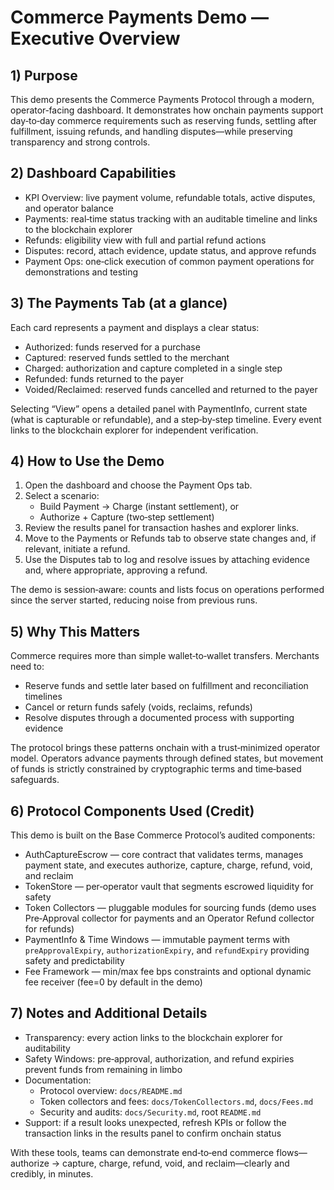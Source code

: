 # Commerce Payments Demo — Executive Overview

## 1) Purpose
This demo presents the Commerce Payments Protocol through a modern, operator‑facing dashboard. It demonstrates how onchain payments support day‑to‑day commerce requirements such as reserving funds, settling after fulfillment, issuing refunds, and handling disputes—while preserving transparency and strong controls.

## 2) Dashboard Capabilities
- KPI Overview: live payment volume, refundable totals, active disputes, and operator balance
- Payments: real‑time status tracking with an auditable timeline and links to the blockchain explorer
- Refunds: eligibility view with full and partial refund actions
- Disputes: record, attach evidence, update status, and approve refunds
- Payment Ops: one‑click execution of common payment operations for demonstrations and testing

## 3) The Payments Tab (at a glance)
Each card represents a payment and displays a clear status:
- Authorized: funds reserved for a purchase
- Captured: reserved funds settled to the merchant
- Charged: authorization and capture completed in a single step
- Refunded: funds returned to the payer
- Voided/Reclaimed: reserved funds cancelled and returned to the payer

Selecting “View” opens a detailed panel with PaymentInfo, current state (what is capturable or refundable), and a step‑by‑step timeline. Every event links to the blockchain explorer for independent verification.

## 4) How to Use the Demo
1. Open the dashboard and choose the Payment Ops tab.
2. Select a scenario:
   - Build Payment → Charge (instant settlement), or
   - Authorize + Capture (two‑step settlement)
3. Review the results panel for transaction hashes and explorer links.
4. Move to the Payments or Refunds tab to observe state changes and, if relevant, initiate a refund.
5. Use the Disputes tab to log and resolve issues by attaching evidence and, where appropriate, approving a refund.

The demo is session‑aware: counts and lists focus on operations performed since the server started, reducing noise from previous runs.

## 5) Why This Matters
Commerce requires more than simple wallet‑to‑wallet transfers. Merchants need to:
- Reserve funds and settle later based on fulfillment and reconciliation timelines
- Cancel or return funds safely (voids, reclaims, refunds)
- Resolve disputes through a documented process with supporting evidence

The protocol brings these patterns onchain with a trust‑minimized operator model. Operators advance payments through defined states, but movement of funds is strictly constrained by cryptographic terms and time‑based safeguards.

## 6) Protocol Components Used (Credit)
This demo is built on the Base Commerce Protocol’s audited components:
- AuthCaptureEscrow — core contract that validates terms, manages payment state, and executes authorize, capture, charge, refund, void, and reclaim
- TokenStore — per‑operator vault that segments escrowed liquidity for safety
- Token Collectors — pluggable modules for sourcing funds (demo uses Pre‑Approval collector for payments and an Operator Refund collector for refunds)
- PaymentInfo & Time Windows — immutable payment terms with `preApprovalExpiry`, `authorizationExpiry`, and `refundExpiry` providing safety and predictability
- Fee Framework — min/max fee bps constraints and optional dynamic fee receiver (fee=0 by default in the demo)

## 7) Notes and Additional Details
- Transparency: every action links to the blockchain explorer for auditability
- Safety Windows: pre‑approval, authorization, and refund expiries prevent funds from remaining in limbo
- Documentation:
  - Protocol overview: `docs/README.md`
  - Token collectors and fees: `docs/TokenCollectors.md`, `docs/Fees.md`
  - Security and audits: `docs/Security.md`, root `README.md`
- Support: if a result looks unexpected, refresh KPIs or follow the transaction links in the results panel to confirm onchain status

With these tools, teams can demonstrate end‑to‑end commerce flows—authorize → capture, charge, refund, void, and reclaim—clearly and credibly, in minutes. 